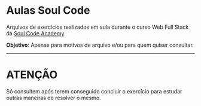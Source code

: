# Aulas Soul Code

Arquivos de exercícios realizados em aula durante o curso  Web Full Stack da [Soul Code Academy](https://soulcodeacademy.org/).

**Objetivo**: Apenas para motivos de arquivo e/ou para quem quiser consultar.

-----

# **ATENÇÃO**

Só consultem após terem conseguido concluir o exercício para estudar outras maneiras de resolver o mesmo.
